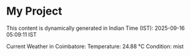 # My Project

This content is dynamically generated in Indian Time (IST): 2025-09-16 05:09:11 IST


Current Weather in Coimbatore:
Temperature: 24.88 °C
Condition: mist
